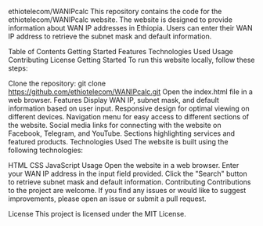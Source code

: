 ethiotelecom/WANIPcalc
This repository contains the code for the ethiotelecom/WANIPcalc website. The website is designed to provide information about WAN IP addresses in Ethiopia. Users can enter their WAN IP address to retrieve the subnet mask and default information.

Table of Contents
Getting Started
Features
Technologies Used
Usage
Contributing
License
Getting Started
To run this website locally, follow these steps:

Clone the repository: git clone https://github.com/ethiotelecom/WANIPcalc.git
Open the index.html file in a web browser.
Features
Display WAN IP, subnet mask, and default information based on user input.
Responsive design for optimal viewing on different devices.
Navigation menu for easy access to different sections of the website.
Social media links for connecting with the website on Facebook, Telegram, and YouTube.
Sections highlighting services and featured products.
Technologies Used
The website is built using the following technologies:

HTML
CSS
JavaScript
Usage
Open the website in a web browser.
Enter your WAN IP address in the input field provided.
Click the "Search" button to retrieve subnet mask and default information.
Contributing
Contributions to the project are welcome. If you find any issues or would like to suggest improvements, please open an issue or submit a pull request.

License
This project is licensed under the MIT License.
